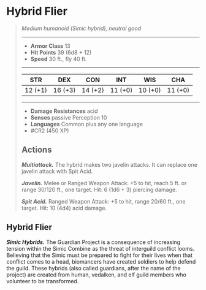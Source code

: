 # Hybrid Flier
>*Medium humanoid (Simic hybrid), neutral good*
>___
>- **Armor Class** 13
>- **Hit Points** 39 (6d8 + 12)
>- **Speed** 30 ft., fly 40 ft.
>___
>|STR|DEX|CON|INT|WIS|CHA|
>|:---:|:---:|:---:|:---:|:---:|:---:|
>|12 (+1)|16 (+3)|14 (+2)|11 (+0)|10 (+0)|11 (+0)|
>___
>- **Damage Resistances** acid
>- **Senses** passive Perception 10
>- **Languages** Common plus any one language
>- #CR2 (450 XP)
>## Actions
>***Multiattack.*** The hybrid makes two javelin attacks. It can replace one javelin attack with Spit Acid.  
>
>***Javelin.*** Melee  or Ranged Weapon Attack: +5 to hit, reach 5 ft. or range 30/120 ft., one target. Hit: 6 (1d6 + 3) piercing damage.  
>
>***Spit Acid.*** Ranged Weapon Attack: +5 to hit, range 20/60 ft., one target. Hit: 10 (4d4) acid damage.

## Hybrid Flier

***Simic Hybrids.*** The Guardian Project is a consequence of increasing tension within the Simic Combine as the threat of interguild conflict looms. Believing that the Simic must be prepared to fight for their lives when that conflict comes to a head, biomancers have created soldiers to help defend the guild. These hybrids (also called guardians, after the name of the project) are created from human, vedalken, and elf guild members who volunteer to be transformed.